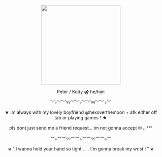 
<p align="center">
  <img width="250" height="250" src="https://i.imgur.com/UcwhP9V_d.png?maxwidth=520&shape=thumb&fidelity=high">
</p>
<p align="center">
Peter / Kody ⚣︎ he/him
<p align="center">
︶⊹︶︶୨୧︶︶⊹︶︶୨୧︶︶⊹︶
<p align="center">
★ im always with my lovely boyfriend @hexoverthemoon + afk either off tab or playing games ! ★
<p align="center">
pls dont just send me a friend request... im not gonna accept ✉︎ ៸៸ ᶻᶻᶻ
<p align="center">
︶⊹︶︶୨୧︶︶⊹︶︶୨୧︶︶⊹︶
<p align="center">
໑ " I wanna hold your hand so tight . . . I'm gonna break my wrist ! " ໑

